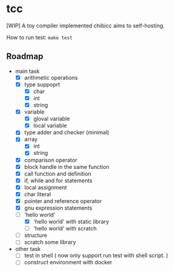 # tcc

[WIP] A toy compiler implemented chibicc aims to self-hosting.

How to run test: `make test`

## Roadmap
- main task
  - [x] arithmetic operations
  - [x] type suppoprt
    - [x] char
    - [x] int
    - [x] string
  - [x] variable
    - [x] gloval variable
    - [x] local variable
  - [x] type adder and checker (minimal)
  - [x] array
    - [x] int
    - [x] string
  - [x] comparison operator
  - [x] block handle in the same function
  - [x] call function and definition
  - [x] if, while and for statements
  - [x] local assignment
  - [x] char literal
  - [x] pointer and reference operator
  - [x] gnu expression statements
  - [ ] 'hello world'
    - [x] 'hello world' with static library
    - [ ] 'hello world' with scratch
  - [ ] structure
  - [ ] scratch some library
- other task
  - [ ] test in shell ( now only support run test with shell script. )
  - [ ] construct environment with docker
